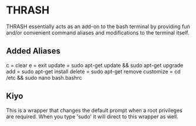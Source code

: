 # THRASH

THRASH essentially acts as an add-on to the bash terminal by providing fun and/or convenient command aliases and modifications to the terminal itself.

## Added Aliases
c = clear
e = exit
update = sudo apt-get update && sudo apt-get upgrade
add = sudo apt-get install
delete = sudo apt-get remove
customize = cd /etc && sudo nano bash.bashrc


## Kiyo
This is a wrapper that changes the default prompt when a root privileges are required. When you type 'sudo' it will direct to this wrapper as well.
